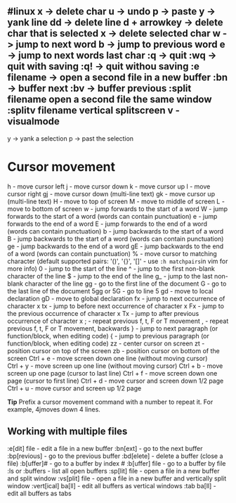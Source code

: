 #linux 
x -> delete char
u -> undo
p -> paste
y -> yank line
dd -> delete line
d + arrowkey -> delete char that is selected
x -> delete selected char
w -> jump to next word
b -> jump to previous word
e -> jump to next words last char
:q -> quit
:wq -> quit with saving
:q! -> quit withou saving
:e filename -> open a second file in a new buffer
:bn -> buffer next
:bv -> buffer previous
:split filename open a second file the same window
:splitv filename vertical splitscreen
v - visualmode
----------------------
y -> yank a selection
p -> past the selection
# Cursor movement

h - move cursor left
j - move cursor down
k - move cursor up
l - move cursor right
gj - move cursor down (multi-line text)
gk - move cursor up (multi-line text)
H - move to top of screen
M - move to middle of screen
L - move to bottom of screen
w - jump forwards to the start of a word
W - jump forwards to the start of a word (words can contain punctuation)
e - jump forwards to the end of a word
E - jump forwards to the end of a word (words can contain punctuation)
b - jump backwards to the start of a word
B - jump backwards to the start of a word (words can contain punctuation)
ge - jump backwards to the end of a word
gE - jump backwards to the end of a word (words can contain punctuation)
% - move cursor to matching character (default supported pairs: '()', '{}', '[]' - use `:h matchpairs`in vim for more info)
0 - jump to the start of the line
^ - jump to the first non-blank character of the line
$ - jump to the end of the line
g_ - jump to the last non-blank character of the line
gg - go to the first line of the document
G - go to the last line of the document
5gg or 5G - go to line 5
gd - move to local declaration
gD - move to global declaration
fx - jump to next occurrence of character x
tx - jump to before next occurrence of character x
Fx - jump to the previous occurrence of character x
Tx - jump to after previous occurrence of character x
; - repeat previous f, t, F or T movement
, - repeat previous f, t, F or T movement, backwards
} - jump to next paragraph (or function/block, when editing code)
{ - jump to previous paragraph (or function/block, when editing code)
zz - center cursor on screen
zt - position cursor on top of the screen
zb - position cursor on bottom of the screen
Ctrl + e - move screen down one line (without moving cursor)
Ctrl + y - move screen up one line (without moving cursor)
Ctrl + b - move screen up one page (cursor to last line)
Ctrl + f - move screen down one page (cursor to first line)
Ctrl + d - move cursor and screen down 1/2 page
Ctrl + u - move cursor and screen up 1/2 page

**Tip** Prefix a cursor movement command with a number to repeat it. For example, 4jmoves down 4 lines.

## Working with multiple files

:e[dit] file - edit a file in a new buffer
:bn[ext] - go to the next buffer
:bp[revious] - go to the previous buffer
:bd[elete] - delete a buffer (close a file)
:b[uffer]# - go to a buffer by index #
:b[uffer] file - go to a buffer by file
:ls or :buffers - list all open buffers
:sp[lit] file - open a file in a new buffer and split window
:vs[plit] file - open a file in a new buffer and vertically split window
:vert[ical] ba[ll] - edit all buffers as vertical windows
:tab ba[ll] - edit all buffers as tabs